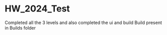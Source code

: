 # HW_2024_Test
 
Completed all the 3 levels and also completed the ui and build 
Build present in Builds folder
